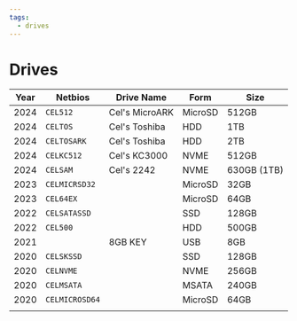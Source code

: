 ```yaml
---
tags:
  - drives
---
```

# Drives


| Year | Netbios        | Drive Name     | Form    | Size        |
| ---- | -------------- | -------------- | ------- | ----------- |
| 2024 | `CEL512`       | Cel's MicroARK | MicroSD | 512GB       |
| 2024 | `CELTOS`       | Cel's Toshiba  | HDD     | 1TB         |
| 2024 | `CELTOSARK`    | Cel's Toshiba  | HDD     | 2TB         |
| 2024 | `CELKC512`     | Cel's KC3000   | NVME    | 512GB       |
| 2024 | `CELSAM`       | Cel's 2242     | NVME    | 630GB (1TB) |
| 2023 | `CELMICRSD32`  |                | MicroSD | 32GB        |
| 2023 | `CEL64EX`      |                | MicroSD | 64GB        |
| 2022 | `CELSATASSD`   |                | SSD     | 128GB       |
| 2022 | `CEL500`       |                | HDD     | 500GB       |
| 2021 |                | 8GB KEY        | USB     | 8GB         |
| 2020 | `CELSKSSD`     |                | SSD     | 128GB       |
| 2020 | `CELNVME`      |                | NVME    | 256GB       |
| 2020 | `CELMSATA`     |                | MSATA   | 240GB       |
| 2020 | `CELMICROSD64` |                | MicroSD | 64GB        |
|      |                |                |         |             |

